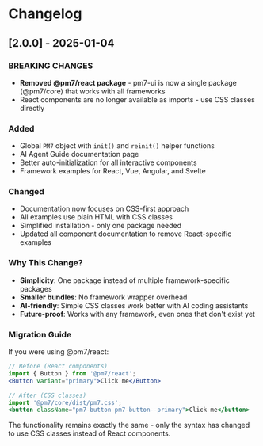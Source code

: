 # Changelog

## [2.0.0] - 2025-01-04

### BREAKING CHANGES
- **Removed @pm7/react package** - pm7-ui is now a single package (@pm7/core) that works with all frameworks
- React components are no longer available as imports - use CSS classes directly

### Added
- Global `PM7` object with `init()` and `reinit()` helper functions
- AI Agent Guide documentation page
- Better auto-initialization for all interactive components
- Framework examples for React, Vue, Angular, and Svelte

### Changed
- Documentation now focuses on CSS-first approach
- All examples use plain HTML with CSS classes
- Simplified installation - only one package needed
- Updated all component documentation to remove React-specific examples

### Why This Change?
- **Simplicity**: One package instead of multiple framework-specific packages
- **Smaller bundles**: No framework wrapper overhead
- **AI-friendly**: Simple CSS classes work better with AI coding assistants
- **Future-proof**: Works with any framework, even ones that don't exist yet

### Migration Guide

If you were using @pm7/react:

```jsx
// Before (React components)
import { Button } from '@pm7/react';
<Button variant="primary">Click me</Button>

// After (CSS classes)
import '@pm7/core/dist/pm7.css';
<button className="pm7-button pm7-button--primary">Click me</button>
```

The functionality remains exactly the same - only the syntax has changed to use CSS classes instead of React components.